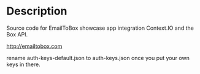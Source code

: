 Description
===========

Source code for EmailToBox showcase app integration Context.IO and the Box API.

http://emailtobox.com

rename auth-keys-default.json to auth-keys.json once you put your own keys in there.